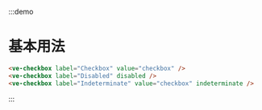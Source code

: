 :::demo

# 基本用法

```html
<ve-checkbox label="Checkbox" value="checkbox" />
<ve-checkbox label="Disabled" disabled />
<ve-checkbox label="Indeterminate" value="checkbox" indeterminate />
```

:::